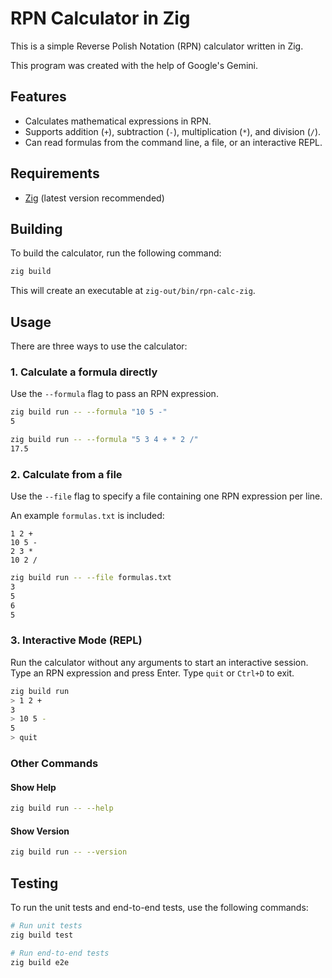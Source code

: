 # RPN Calculator in Zig

This is a simple Reverse Polish Notation (RPN) calculator written in Zig.

This program was created with the help of Google's Gemini.

## Features

- Calculates mathematical expressions in RPN.
- Supports addition (`+`), subtraction (`-`), multiplication (`*`), and division (`/`).
- Can read formulas from the command line, a file, or an interactive REPL.

## Requirements

- [Zig](https://ziglang.org/download/) (latest version recommended)

## Building

To build the calculator, run the following command:

```sh
zig build
```

This will create an executable at `zig-out/bin/rpn-calc-zig`.

## Usage

There are three ways to use the calculator:

### 1. Calculate a formula directly

Use the `--formula` flag to pass an RPN expression.

```sh
zig build run -- --formula "10 5 -"
5
```

```sh
zig build run -- --formula "5 3 4 + * 2 /"
17.5
```

### 2. Calculate from a file

Use the `--file` flag to specify a file containing one RPN expression per line.

An example `formulas.txt` is included:

```
1 2 +
10 5 -
2 3 *
10 2 /
```

```sh
zig build run -- --file formulas.txt
3
5
6
5
```

### 3. Interactive Mode (REPL)

Run the calculator without any arguments to start an interactive session. Type an RPN expression and press Enter. Type `quit` or `Ctrl+D` to exit.

```sh
zig build run
> 1 2 +
3
> 10 5 -
5
> quit
```

### Other Commands

#### Show Help

```sh
zig build run -- --help
```

#### Show Version

```sh
zig build run -- --version
```

## Testing

To run the unit tests and end-to-end tests, use the following commands:

```sh
# Run unit tests
zig build test

# Run end-to-end tests
zig build e2e
```
